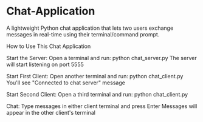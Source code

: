 # Chat-Application
A lightweight Python chat application that lets two users exchange messages in real-time using their terminal/command prompt.

How to Use This Chat Application

Start the Server:
Open a terminal and run: python chat_server.py
The server will start listening on port 5555

Start First Client:
Open another terminal and run: python chat_client.py
You'll see "Connected to chat server" message

Start Second Client:
Open a third terminal and run: python chat_client.py

Chat:
Type messages in either client terminal and press Enter
Messages will appear in the other client's terminal
